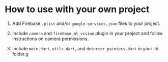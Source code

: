 # How to use with your own project

1. Add Firebase `.plist` and/or `google-services.json` files to your project.

3. Include `camera` and `firebase_ml_vision` plugin in your project and follow instructions on camera permissions.

3. Include `main.dart`, `utils.dart`, and `detector_painters.dart` in your lib folder.g
